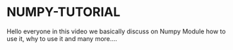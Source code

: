 # NUMPY-TUTORIAL
Hello everyone in this video we basically discuss  on Numpy Module how to use it, why to use it and many more....
